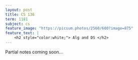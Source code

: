```yaml
---
layout: post
title: CS 136
term: 1181
subject: cs
feature_image: "https://picsum.photos/2560/600?image=875"
feature_text: |
    <h2 style="color:white;"> Alg and DS </h2>
---
```


Partial notes coming soon...
